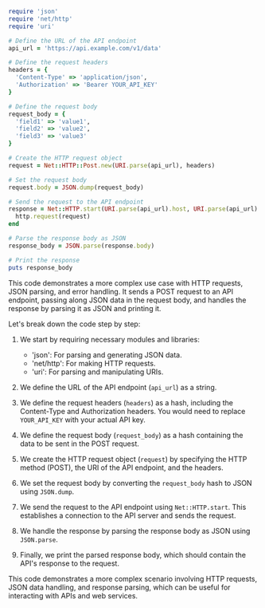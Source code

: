 ```ruby
require 'json'
require 'net/http'
require 'uri'

# Define the URL of the API endpoint
api_url = 'https://api.example.com/v1/data'

# Define the request headers
headers = {
  'Content-Type' => 'application/json',
  'Authorization' => 'Bearer YOUR_API_KEY'
}

# Define the request body
request_body = {
  'field1' => 'value1',
  'field2' => 'value2',
  'field3' => 'value3'
}

# Create the HTTP request object
request = Net::HTTP::Post.new(URI.parse(api_url), headers)

# Set the request body
request.body = JSON.dump(request_body)

# Send the request to the API endpoint
response = Net::HTTP.start(URI.parse(api_url).host, URI.parse(api_url).port, use_ssl: true) do |http|
  http.request(request)
end

# Parse the response body as JSON
response_body = JSON.parse(response.body)

# Print the response
puts response_body
```

This code demonstrates a more complex use case with HTTP requests, JSON parsing, and error handling. It sends a POST request to an API endpoint, passing along JSON data in the request body, and handles the response by parsing it as JSON and printing it.

Let's break down the code step by step:

1. We start by requiring necessary modules and libraries:

   - 'json': For parsing and generating JSON data.
   - 'net/http': For making HTTP requests.
   - 'uri': For parsing and manipulating URIs.

2. We define the URL of the API endpoint (`api_url`) as a string.

3. We define the request headers (`headers`) as a hash, including the Content-Type and Authorization headers. You would need to replace `YOUR_API_KEY` with your actual API key.

4. We define the request body (`request_body`) as a hash containing the data to be sent in the POST request.

5. We create the HTTP request object (`request`) by specifying the HTTP method (POST), the URI of the API endpoint, and the headers.

6. We set the request body by converting the `request_body` hash to JSON using `JSON.dump`.

7. We send the request to the API endpoint using `Net::HTTP.start`. This establishes a connection to the API server and sends the request.

8. We handle the response by parsing the response body as JSON using `JSON.parse`.

9. Finally, we print the parsed response body, which should contain the API's response to the request.

This code demonstrates a more complex scenario involving HTTP requests, JSON data handling, and response parsing, which can be useful for interacting with APIs and web services.